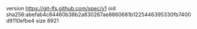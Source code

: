 version https://git-lfs.github.com/spec/v1
oid sha256:abefab4c84460b38b2a830267ae8860681b1225446395330fb7400d9110efbe4
size 8921
